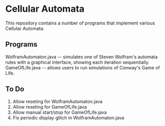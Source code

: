 # Cellular Automata
This repository contains a number of programs that implement various Cellular
Automata.

## Programs
WolframAutomaton.java -- simulates one of Steven Wolfram's automata rules with
a graphical interface, showing each iteration sequentially.
GameOfLife.java -- allows users to run simulations of Conway's Game of Life.

## To Do
1. Allow reseting for WolframAutomaton.java
2. Allow reseting for GameOfLife.java
3. Allow manual start/stop for GameOfLife.java
4. Fix periodic display glitch in WolframAutomaton.java
